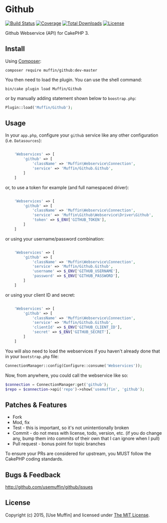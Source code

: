 # Github

[![Build Status](https://img.shields.io/travis/UseMuffin/Github/master.svg?style=flat-square)](https://travis-ci.org/UseMuffin/Github)
[![Coverage](https://img.shields.io/coveralls/UseMuffin/Github/master.svg?style=flat-square)](https://coveralls.io/r/UseMuffin/Github)
[![Total Downloads](https://img.shields.io/packagist/dt/muffin/github.svg?style=flat-square)](https://packagist.org/packages/muffin/github)
[![License](https://img.shields.io/badge/license-MIT-blue.svg?style=flat-square)](LICENSE)

Github Webservice (API) for CakePHP 3.

## Install

Using [Composer][composer]:

```
composer require muffin/github:dev-master
```

You then need to load the plugin. You can use the shell command:

```
bin/cake plugin load Muffin/Github
```

or by manually adding statement shown below to `boostrap.php`:

```php
Plugin::load('Muffin/Github');
```

## Usage

In your `app.php`, configure your `github` service like any other configuration (i.e.
`Datasources`):

```php

    'Webservices' => [
        'github' => [
            'className' => 'Muffin\Webservice\Connection',
            'service' => 'Muffin/Github.Github',
        ]
    ]
```

or, to use a token for example (and full namespaced driver):

```php

    'Webservices' => [
        'github' => [
            'className' => 'Muffin\Webservice\Connection',
            'service' => 'Muffin\Github\Webservice\Driver\Github',
            'token' => $_ENV['GITHUB_TOKEN'],
        ]
    ]
```

or using your username/password combination:

```php

    'Webservices' => [
        'github' => [
            'className' => 'Muffin\Webservice\Connection',
            'service' => 'Muffin/Github.Github',
            'username' => $_ENV['GITHUB_USERNAME'],
            'password' => $_ENV['GITHUB_PASSWORD'],
        ]
    ]
```

or using your client ID and secret:

```php

    'Webservices' => [
        'github' => [
            'className' => 'Muffin\Webservice\Connection',
            'service' => 'Muffin/Github.Github',
            'clientId' => $_ENV['GITHUB_CLIENT_ID'],
            'secret' => $_ENV['GITHUB_SECRET'],
        ]
    ]
```

You will also need to load the webservices if you haven't already done that in your
`bootstrap.php` file:

```php
ConnectionManager::config(Configure::consume('Webservices'));
```

Now, from anywhere, you could call the webservice like so:

```php
$connection = ConnectionManager:get('github');
$repo = $connection->api('repo')->show('usemuffin', 'github');
```

## Patches & Features

* Fork
* Mod, fix
* Test - this is important, so it's not unintentionally broken
* Commit - do not mess with license, todo, version, etc. (if you do change any, bump them into commits of
their own that I can ignore when I pull)
* Pull request - bonus point for topic branches

To ensure your PRs are considered for upstream, you MUST follow the CakePHP coding standards.

## Bugs & Feedback

http://github.com/usemuffin/github/issues

## License

Copyright (c) 2015, [Use Muffin] and licensed under [The MIT License][mit].

[cakephp]:http://cakephp.org
[composer]:http://getcomposer.org
[mit]:http://www.opensource.org/licenses/mit-license.php
[muffin]:http://usemuffin.com
